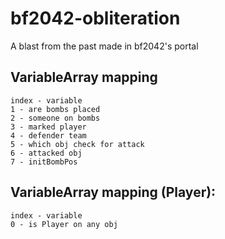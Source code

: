 # bf2042-obliteration
A blast from the past made in bf2042's portal

## VariableArray mapping
```
index - variable
1 - are bombs placed
2 - someone on bombs
3 - marked player
4 - defender team
5 - which obj check for attack
6 - attacked obj
7 - initBombPos
```
## VariableArray mapping (Player):
```
index - variable
0 - is Player on any obj
```
